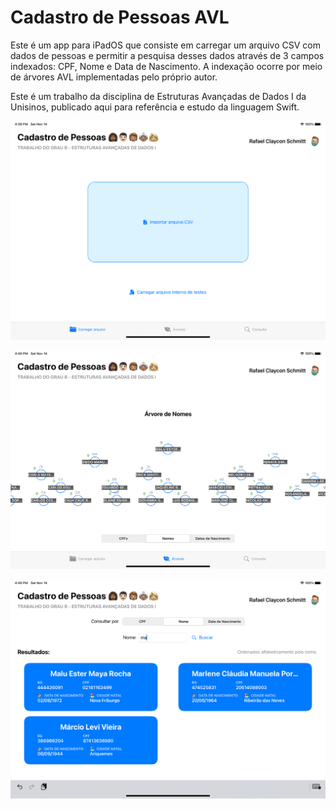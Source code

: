 # Cadastro de Pessoas AVL

Este é um app para iPadOS que consiste em carregar um arquivo CSV com dados de pessoas e permitir a pesquisa desses dados através de 3 campos indexados: CPF, Nome e Data de Nascimento. A indexação ocorre por meio de árvores AVL implementadas pelo próprio autor.

Este é um trabalho da disciplina de Estruturas Avançadas de Dados I da Unisinos, publicado aqui para referência e estudo da linguagem Swift.

![Tela de carregamento de arquivo com cabeçalho e um botão azul no meio rodando no simulador do iPad Air](CadastroPessoasAVL/Recursos/TelaCarregamentoArquivo.png)

![Tela de visualização das árvores geradas a partir do arquivo rodando no simulador do iPad Air](CadastroPessoasAVL/Recursos/TelaArvores.png)

![Tela de pesquisa de pessoas com campo de digitação para CPF rodando no simulador do iPad Air](CadastroPessoasAVL/Recursos/TelaPesquisa.png)